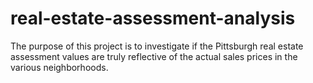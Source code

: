 # real-estate-assessment-analysis
The purpose of this project is to investigate if the Pittsburgh real estate assessment values are truly reflective of the actual sales prices in the various neighborhoods.
